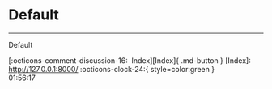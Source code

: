 <!---ID: note-20072023-015617--->
# __Default__
----
Default

[:octicons-comment-discussion-16:&nbsp; Index][Index]{ .md-button }
[Index]: http://127.0.0.1:8000/
:octicons-clock-24:{ style=color:green }  
01:56:17  
<!--- ID: [Default](week-29072023.md) --->
<!--- IDW: (/home/wz/wz-notes/docs/week-29072023.md)(note-20072023-015617.md) --->
